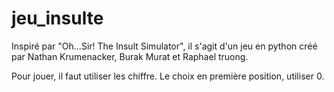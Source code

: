 # jeu_insulte

Inspiré par "Oh...Sir! The Insult Simulator", il s'agit d'un jeu en python créé par Nathan Krumenacker, Burak Murat et Raphael truong.

Pour jouer, il faut utiliser les chiffre. Le choix en première position, utiliser 0.
